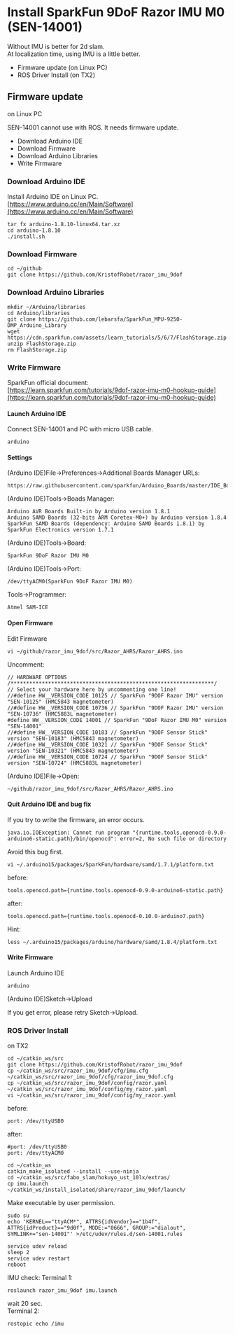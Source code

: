 # Install SparkFun 9DoF Razor IMU M0 (SEN-14001)


Without IMU is better for 2d slam.<br>
At localization time, using IMU is a little better.<br>

* Firmware update (on Linux PC)
* ROS Driver Install (on TX2)

## Firmware update
on Linux PC

SEN-14001 cannot use with ROS. It needs firmware update.<br>
* Download Arduino IDE
* Download Firmware
* Download Arduino Libraries
* Write Firmware

### Download Arduino IDE
Install Arduino IDE on Linux PC.<br>
[https://www.arduino.cc/en/Main/Software](https://www.arduino.cc/en/Main/Software)

```
tar fx arduino-1.8.10-linux64.tar.xz
cd arduino-1.8.10
./install.sh
```

### Download Firmware
```
cd ~/github
git clone https://github.com/KristofRobot/razor_imu_9dof
```

### Download Arduino Libraries
```
mkdir ~/Arduino/libraries
cd Arduino/libraries
git clone https://github.com/lebarsfa/SparkFun_MPU-9250-DMP_Arduino_Library
wget https://cdn.sparkfun.com/assets/learn_tutorials/5/6/7/FlashStorage.zip
unzip FlashStorage.zip
rm FlashStorage.zip
```

### Write Firmware
SparkFun official document:<br>
[https://learn.sparkfun.com/tutorials/9dof-razor-imu-m0-hookup-guide](https://learn.sparkfun.com/tutorials/9dof-razor-imu-m0-hookup-guide)

#### Launch Arduino IDE
Connect SEN-14001 and PC with micro USB cable.
```
arduino
```

#### Settings
(Arduino IDE)File->Preferences->Additional Boards Manager URLs:
```
https://raw.githubusercontent.com/sparkfun/Arduino_Boards/master/IDE_Board_Manager/package_sparkfun_index.json
```
(Arduino IDE)Tools->Boads Manager:
```
Arduino AVR Boards Built-in by Arduino version 1.8.1
Arduino SAMD Boards (32-bits ARM Coretex-M0+) by Arduino version 1.8.4
SparkFun SAMD Boards (dependency: Arduino SAMD Boards 1.8.1) by SparkFun Electronics version 1.7.1
```
(Arduino IDE)Tools->Board:
```
SparkFun 9DoF Razor IMU M0
```
(Arduino IDE)Tools->Port:
```
/dev/ttyACM0(SparkFun 9DoF Razor IMU M0)
```
Tools->Programmer:
```
Atmel SAM-ICE
```
#### Open Firmware
Edit Firmware

```
vi ~/github/razor_imu_9dof/src/Razor_AHRS/Razor_AHRS.ino
```
Uncomment:
```
// HARDWARE OPTIONS
/*****************************************************************/
// Select your hardware here by uncommenting one line!
//#define HW__VERSION_CODE 10125 // SparkFun "9DOF Razor IMU" version "SEN-10125" (HMC5843 magnetometer)
//#define HW__VERSION_CODE 10736 // SparkFun "9DOF Razor IMU" version "SEN-10736" (HMC5883L magnetometer)
#define HW__VERSION_CODE 14001 // SparkFun "9DoF Razor IMU M0" version "SEN-14001"
//#define HW__VERSION_CODE 10183 // SparkFun "9DOF Sensor Stick" version "SEN-10183" (HMC5843 magnetometer)
//#define HW__VERSION_CODE 10321 // SparkFun "9DOF Sensor Stick" version "SEN-10321" (HMC5843 magnetometer)
//#define HW__VERSION_CODE 10724 // SparkFun "9DOF Sensor Stick" version "SEN-10724" (HMC5883L magnetometer)
```

(Arduino IDE)File->Open:
```
~/github/razor_imu_9dof/src/Razor_AHRS/Razor_AHRS.ino
```


#### Quit Arduino IDE and bug fix
If you try to write the firmware, an error occurs.
```
java.io.IOException: Cannot run program "{runtime.tools.openocd-0.9.0-arduino6-static.path}/bin/openocd": error=2, No such file or directory
```
Avoid this bug first.

```
vi ~/.arduino15/packages/SparkFun/hardware/samd/1.7.1/platform.txt
```
before:
```
tools.openocd.path={runtime.tools.openocd-0.9.0-arduino6-static.path}
```
after:
```
tools.openocd.path={runtime.tools.openocd-0.10.0-arduino7.path}
```

Hint:
```
less ~/.arduino15/packages/arduino/hardware/samd/1.8.4/platform.txt
```

#### Write Firmware
Launch Arduino IDE
```
arduino
```
(Arduino IDE)Sketch->Upload

If you get error, please retry Sketch->Upload.


### ROS Driver Install
on TX2

```
cd ~/catkin_ws/src
git clone https://github.com/KristofRobot/razor_imu_9dof
cp ~/catkin_ws/src/razor_imu_9dof/cfg/imu.cfg ~/catkin_ws/src/razor_imu_9dof/cfg/razor_imu_9dof.cfg
cp ~/catkin_ws/src/razor_imu_9dof/config/razor.yaml ~/catkin_ws/src/razor_imu_9dof/config/my_razor.yaml
vi ~/catkin_ws/src/razor_imu_9dof/config/my_razor.yaml
```
before:
```
port: /dev/ttyUSB0
```
after:
```
#port: /dev/ttyUSB0
port: /dev/ttyACM0
```
```
cd ~/catkin_ws
catkin_make_isolated --install --use-ninja
cd ~/catkin_ws/src/fabo_slam/hokuyo_ust_10lx/extras/
cp imu.launch ~/catkin_ws/install_isolated/share/razor_imu_9dof/launch/
```

Make executable by user permission.
```
sudo su
echo 'KERNEL=="ttyACM*", ATTRS{idVendor}=="1b4f", ATTRS{idProduct}=="9d0f", MODE:="0666", GROUP:="dialout",  SYMLINK+="sen-14001"' >/etc/udev/rules.d/sen-14001.rules

service udev reload
sleep 2
service udev restart
reboot
```

IMU check:
Terminal 1:
```
roslaunch razor_imu_9dof imu.launch
```
wait 20 sec.<br>
Terminal 2:
```
rostopic echo /imu
```
